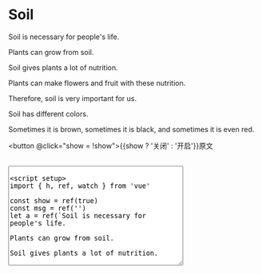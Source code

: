 # Soil

<div v-if="show">
Soil is necessary for people's life.

Plants can grow from soil.

Soil gives plants a lot of nutrition.

Plants can make flowers and fruit with these nutrition.

Therefore, soil is very important for us.

Soil has different colors.

Sometimes it is brown, sometimes it is black, and sometimes it is even red.
</div>

<button @click="show = !show">{{show ? '关闭' : '开启'}}原文</button>

<template v-for="(i, index) in a" >
  <span v-if="msg.split('')[index]"
    :style="{color: msg.split('')[index] === i ? 'green' : 'red'}">
    {{i}}
  </span>
</template>
<br />
<textarea v-model="msg" style="width: 350px; height: 200px" />

<script setup>
import { h, ref, watch } from 'vue'

const show = ref(true)
const msg = ref('')
let a = ref(`Soil is necessary for people's life.

Plants can grow from soil.

Soil gives plants a lot of nutrition.

Plants can make flowers and fruit with these nutrition.

Therefore, soil is very important for us.

Soil has different colors.

Sometimes it is brown, sometimes it is black, and sometimes it is even red.`.split(''))

</script>

<style>

</style>
